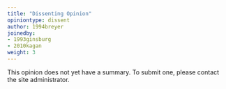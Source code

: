 ```yaml
---
title: "Dissenting Opinion"
opiniontype: dissent
author: 1994breyer
joinedby:
- 1993ginsburg
- 2010kagan
weight: 3
---
```

This opinion does not yet have a summary. To submit one, please contact the site administrator.
